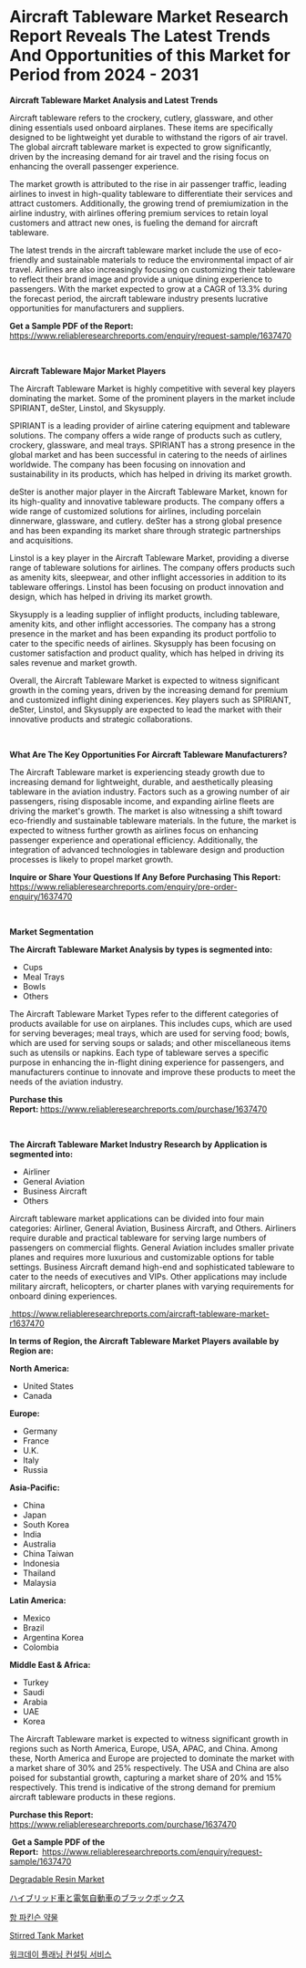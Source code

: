 <p><h1>Aircraft Tableware Market Research Report Reveals The Latest Trends And Opportunities of this Market for Period from 2024 - 2031</h1></p><p><strong>Aircraft Tableware Market Analysis and Latest Trends</strong></p>
<p><p>Aircraft tableware refers to the crockery, cutlery, glassware, and other dining essentials used onboard airplanes. These items are specifically designed to be lightweight yet durable to withstand the rigors of air travel. The global aircraft tableware market is expected to grow significantly, driven by the increasing demand for air travel and the rising focus on enhancing the overall passenger experience.</p><p>The market growth is attributed to the rise in air passenger traffic, leading airlines to invest in high-quality tableware to differentiate their services and attract customers. Additionally, the growing trend of premiumization in the airline industry, with airlines offering premium services to retain loyal customers and attract new ones, is fueling the demand for aircraft tableware.</p><p>The latest trends in the aircraft tableware market include the use of eco-friendly and sustainable materials to reduce the environmental impact of air travel. Airlines are also increasingly focusing on customizing their tableware to reflect their brand image and provide a unique dining experience to passengers. With the market expected to grow at a CAGR of 13.3% during the forecast period, the aircraft tableware industry presents lucrative opportunities for manufacturers and suppliers.</p></p>
<p><strong>Get a Sample PDF of the Report:&nbsp;</strong> <a href="https://www.reliableresearchreports.com/enquiry/request-sample/1637470">https://www.reliableresearchreports.com/enquiry/request-sample/1637470</a></p>
<p>&nbsp;</p>
<p><strong>Aircraft Tableware Major Market Players</strong></p>
<p><p>The Aircraft Tableware Market is highly competitive with several key players dominating the market. Some of the prominent players in the market include SPIRIANT, deSter, Linstol, and Skysupply.</p><p>SPIRIANT is a leading provider of airline catering equipment and tableware solutions. The company offers a wide range of products such as cutlery, crockery, glassware, and meal trays. SPIRIANT has a strong presence in the global market and has been successful in catering to the needs of airlines worldwide. The company has been focusing on innovation and sustainability in its products, which has helped in driving its market growth.</p><p>deSter is another major player in the Aircraft Tableware Market, known for its high-quality and innovative tableware products. The company offers a wide range of customized solutions for airlines, including porcelain dinnerware, glassware, and cutlery. deSter has a strong global presence and has been expanding its market share through strategic partnerships and acquisitions.</p><p>Linstol is a key player in the Aircraft Tableware Market, providing a diverse range of tableware solutions for airlines. The company offers products such as amenity kits, sleepwear, and other inflight accessories in addition to its tableware offerings. Linstol has been focusing on product innovation and design, which has helped in driving its market growth.</p><p>Skysupply is a leading supplier of inflight products, including tableware, amenity kits, and other inflight accessories. The company has a strong presence in the market and has been expanding its product portfolio to cater to the specific needs of airlines. Skysupply has been focusing on customer satisfaction and product quality, which has helped in driving its sales revenue and market growth.</p><p>Overall, the Aircraft Tableware Market is expected to witness significant growth in the coming years, driven by the increasing demand for premium and customized inflight dining experiences. Key players such as SPIRIANT, deSter, Linstol, and Skysupply are expected to lead the market with their innovative products and strategic collaborations.</p></p>
<p>&nbsp;</p>
<p><strong>What Are The Key Opportunities For Aircraft Tableware Manufacturers?</strong></p>
<p><p>The Aircraft Tableware market is experiencing steady growth due to increasing demand for lightweight, durable, and aesthetically pleasing tableware in the aviation industry. Factors such as a growing number of air passengers, rising disposable income, and expanding airline fleets are driving the market's growth. The market is also witnessing a shift toward eco-friendly and sustainable tableware materials. In the future, the market is expected to witness further growth as airlines focus on enhancing passenger experience and operational efficiency. Additionally, the integration of advanced technologies in tableware design and production processes is likely to propel market growth.</p></p>
<p><strong>Inquire or Share Your Questions If Any Before Purchasing This Report:</strong> <a href="https://www.reliableresearchreports.com/enquiry/pre-order-enquiry/1637470">https://www.reliableresearchreports.com/enquiry/pre-order-enquiry/1637470</a></p>
<p>&nbsp;</p>
<p><strong>Market Segmentation</strong></p>
<p><strong>The Aircraft Tableware Market Analysis by types is segmented into:</strong></p>
<p><ul><li>Cups</li><li>Meal Trays</li><li>Bowls</li><li>Others</li></ul></p>
<p><p>The Aircraft Tableware Market Types refer to the different categories of products available for use on airplanes. This includes cups, which are used for serving beverages; meal trays, which are used for serving food; bowls, which are used for serving soups or salads; and other miscellaneous items such as utensils or napkins. Each type of tableware serves a specific purpose in enhancing the in-flight dining experience for passengers, and manufacturers continue to innovate and improve these products to meet the needs of the aviation industry.</p></p>
<p><strong>Purchase this Report:&nbsp;</strong><a href="https://www.reliableresearchreports.com/purchase/1637470">https://www.reliableresearchreports.com/purchase/1637470</a></p>
<p>&nbsp;</p>
<p><strong>The Aircraft Tableware Market Industry Research by Application is segmented into:</strong></p>
<p><ul><li>Airliner</li><li>General Aviation</li><li>Business Aircraft</li><li>Others</li></ul></p>
<p><p>Aircraft tableware market applications can be divided into four main categories: Airliner, General Aviation, Business Aircraft, and Others. Airliners require durable and practical tableware for serving large numbers of passengers on commercial flights. General Aviation includes smaller private planes and requires more luxurious and customizable options for table settings. Business Aircraft demand high-end and sophisticated tableware to cater to the needs of executives and VIPs. Other applications may include military aircraft, helicopters, or charter planes with varying requirements for onboard dining experiences.</p></p>
<p><a href="https://www.reliableresearchreports.com/aircraft-tableware-market-r1637470">&nbsp;https://www.reliableresearchreports.com/aircraft-tableware-market-r1637470</a></p>
<p><strong>In terms of Region, the Aircraft Tableware Market Players available by Region are:</strong></p>
<p>
    <p> <strong> North America: </strong>
        <ul>
            <li>United States</li>
            <li>Canada</li>
        </ul>
        </p> 
    <p> <strong> Europe: </strong>
        <ul>
            <li>Germany</li>
            <li>France</li>
            <li>U.K.</li>
            <li>Italy</li>
            <li>Russia</li>
        </ul>
        </p> 
    <p> <strong> Asia-Pacific: </strong>
        <ul>
            <li>China</li>
            <li>Japan</li>
            <li>South Korea</li>
            <li>India</li>
            <li>Australia</li>
            <li>China Taiwan</li>
            <li>Indonesia</li>
            <li>Thailand</li>
            <li>Malaysia</li>
        </ul>
        </p> 
    <p> <strong> Latin America: </strong>
        <ul>
            <li>Mexico</li>
            <li>Brazil</li>
            <li>Argentina Korea</li>
            <li>Colombia</li>
        </ul>
        </p> 
    <p> <strong> Middle East & Africa: </strong>
        <ul>
            <li>Turkey</li>
            <li>Saudi</li>
            <li>Arabia</li>
            <li>UAE</li>
            <li>Korea</li>
        </ul>
    </p>
    </p>
<p><p>The Aircraft Tableware market is expected to witness significant growth in regions such as North America, Europe, USA, APAC, and China. Among these, North America and Europe are projected to dominate the market with a market share of 30% and 25% respectively. The USA and China are also poised for substantial growth, capturing a market share of 20% and 15% respectively. This trend is indicative of the strong demand for premium aircraft tableware products in these regions.</p></p>
<p><strong>Purchase this Report: </strong><a href="https://www.reliableresearchreports.com/purchase/1637470">https://www.reliableresearchreports.com/purchase/1637470</a></p>
<p>&nbsp;<strong>Get a Sample PDF of the Report:&nbsp;&nbsp;</strong><a href="https://www.reliableresearchreports.com/enquiry/request-sample/1637470">https://www.reliableresearchreports.com/enquiry/request-sample/1637470</a></p>
<p><strong></strong></p>
<p><p><a href="https://github.com/sonuprakash1/Market-Research-Report-List-2/blob/main/degradable-resin-market.md">Degradable Resin Market</a></p><p><a href="https://medium.com/@annchovey1988/%E3%83%8F%E3%82%A4%E3%83%96%E3%83%AA%E3%83%83%E3%83%89%E8%BB%8A%E3%81%A8ev%E3%81%AE%E3%83%96%E3%83%A9%E3%83%83%E3%82%AF%E3%83%9C%E3%83%83%E3%82%AF%E3%82%B9%E5%B8%82%E5%A0%B4%E8%A6%8F%E6%A8%A1%E3%81%AF-%E3%82%B0%E3%83%AD%E3%83%BC%E3%83%90%E3%83%AB%E7%94%A3%E6%A5%AD%E3%81%AB%E3%81%8A%E3%81%91%E3%82%8B%E6%9C%80%E9%81%A9%E3%81%AA%E3%83%9E%E3%83%BC%E3%82%B1%E3%83%86%E3%82%A3%E3%83%B3%E3%82%B0%E3%83%81%E3%83%A3%E3%83%8D%E3%83%AB%E3%82%92%E6%98%8E%E3%82%89%E3%81%8B%E3%81%AB%E3%81%97%E3%81%BE%E3%81%99-273af1964e09">ハイブリッド車と電気自動車のブラックボックス</a></p><p><a href="https://github.com/vanessagrant665567/Market-Research-Report-List-1/blob/main/616363783640.md">항 파킨슨 약물</a></p><p><a href="https://www.linkedin.com/pulse/stirred-tank-market-insight-trends-growth-forecasted-u70ne">Stirred Tank Market</a></p><p><a href="https://medium.com/@cierrahayes31/%EA%B7%BC%EB%AC%B4%EC%9D%BC-%EA%B3%84%ED%9A%8D-%EC%BB%A8%EC%84%A4%ED%8C%85-%EC%84%9C%EB%B9%84%EC%8A%A4-%EC%8B%9C%EC%9E%A5-%EB%B6%84%EC%84%9D-cagr-%EC%8B%9C%EC%9E%A5-%EC%84%B8%EB%B6%84%ED%99%94-%EB%B0%8F-%EC%84%B8%EA%B3%84-%EC%82%B0%EC%97%85-%EA%B0%9C%EC%9A%94-e5a7a1d288f6">워크데이 플래닝 컨설팅 서비스</a></p></p>